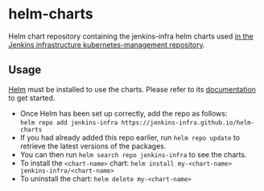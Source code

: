 # helm-charts

Helm chart repository containing the jenkins-infra helm charts used [in the Jenkins infrastructure kubernetes-management repository](https://github.com/jenkins-infra/kubernetes-management).

## Usage

[Helm](https://helm.sh) must be installed to use the charts.  Please refer to its [documentation](https://helm.sh/docs) to get started.

- Once Helm has been set up correctly, add the repo as follows:  
  `helm repo add jenkins-infra https://jenkins-infra.github.io/helm-charts`
- If you had already added this repo earlier, run `helm repo update` to retrieve the latest versions of the packages.
- You can then run `helm search repo jenkins-infra` to see the charts.
- To install the `<chart-name>` chart: `helm install my-<chart-name> jenkins-infra/<chart-name>`
- To uninstall the chart: `helm delete my-<chart-name>`
